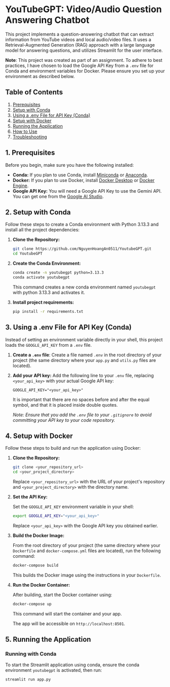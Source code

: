 # YouTubeGPT: Video/Audio Question Answering Chatbot

This project implements a question-answering chatbot that can extract information from YouTube videos and local audio/video files. It uses a Retrieval-Augmented Generation (RAG) approach with a large language model for answering questions, and utilizes Streamlit for the user interface.

**Note**: This project was created as part of an assignment. To adhere to best practices, I have chosen to load the Google API Key from a `.env` file for Conda and environment variables for Docker. Please ensure you set up your environment as described below.

## Table of Contents

1.  [Prerequisites](#prerequisites)
2.  [Setup with Conda](#setup-with-conda)
3.  [Using a .env File for API Key (Conda)](#using-a-env-file-for-api-key-conda)
4.  [Setup with Docker](#setup-with-docker)
5.  [Running the Application](#running-the-application)
6.  [How to Use](#how-to-use)
7.  [Troubleshooting](#troubleshooting)

## 1. Prerequisites

Before you begin, make sure you have the following installed:

*   **Conda:** If you plan to use Conda, install [Miniconda](https://docs.conda.io/en/latest/miniconda.html) or [Anaconda](https://www.anaconda.com/products/distribution).
*   **Docker:** If you plan to use Docker, install [Docker Desktop](https://www.docker.com/products/docker-desktop) or [Docker Engine](https://docs.docker.com/engine/install/).
*   **Google API Key:** You will need a Google API Key to use the Gemini API. You can get one from the [Google AI Studio](https://aistudio.google.com/app/apikey).

## 2. Setup with Conda

Follow these steps to create a Conda environment with Python 3.13.3 and install all the project dependencies:

1.  **Clone the Repository:**
    ```bash
    git clone https://github.com/NguyenHoangAn0511/YoutubeGPT.git
    cd YoutubeGPT
    ```

2.  **Create the Conda Environment:**

    ```bash
    conda create -n youtubegpt python=3.13.3
    conda activate youtubegpt
    ```
    This command creates a new conda environment named `youtubegpt` with python 3.13.3 and activates it.

3. **Install project requirements:**
     ```bash
    pip install -r requirements.txt
    ```

## 3. Using a .env File for API Key (Conda)

Instead of setting an environment variable directly in your shell, this project loads the `GOOGLE_API_KEY` from a `.env` file.

1.  **Create a `.env` file**: Create a file named `.env` in the root directory of your project (the same directory where your `app.py` and `utils.py` files are located).

2.  **Add your API key:** Add the following line to your `.env` file, replacing `<your_api_key>` with your actual Google API key:

    ```
    GOOGLE_API_KEY="<your_api_key>"
    ```

    It is important that there are no spaces before and after the equal symbol, and that it is placed inside double quotes.

    *Note: Ensure that you add the `.env` file to your `.gitignore` to avoid committing your API key to your code repository.*

## 4. Setup with Docker

Follow these steps to build and run the application using Docker:

1.  **Clone the Repository:**

    ```bash
    git clone <your_repository_url>
    cd <your_project_directory>
    ```

    Replace `<your_repository_url>` with the URL of your project's repository and `<your_project_directory>` with the directory name.

2.  **Set the API Key:**

    Set the `GOOGLE_API_KEY` environment variable in your shell:

    ```bash
    export GOOGLE_API_KEY="<your_api_key>"
    ```
     Replace `<your_api_key>` with the Google API key you obtained earlier.
3.  **Build the Docker Image:**

    From the root directory of your project (the same directory where your `Dockerfile` and `docker-compose.yml` files are located), run the following command:

    ```bash
    docker-compose build
    ```
     This builds the Docker image using the instructions in your `Dockerfile`.
4.  **Run the Docker Container:**

    After building, start the Docker container using:

    ```bash
    docker-compose up
    ```
    This command will start the container and your app.

    The app will be accessible on `http://localhost:8501`.

## 5. Running the Application

### Running with Conda

To start the Streamlit application using conda, ensure the conda environment `youtubegpt` is activated, then run:

```bash
streamlit run app.py